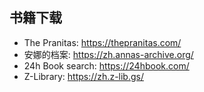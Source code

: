 ## 书籍下载

- The Pranitas: https://thepranitas.com/
- 安娜的档案: https://zh.annas-archive.org/
- 24h Book search: https://24hbook.com/
- Z-Library: https://zh.z-lib.gs/